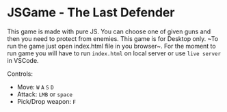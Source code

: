 # JSGame - The Last Defender
This game is made with pure JS. You can choose one of given guns and then you need to protect from enemies.
This game is for Desktop only.
~To run the game just open index.html file in you browser~. For the moment to run game you will have to run `index.html` on local server or use `live server` in VSCode.

Controls:
  - Move: `W` `A` `S` `D`
  - Attack: `LMB` or `space`
  - Pick/Drop weapon: `F`
